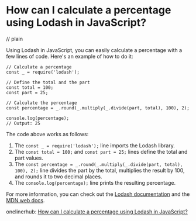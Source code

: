 # How can I calculate a percentage using Lodash in JavaScript?
// plain

Using Lodash in JavaScript, you can easily calculate a percentage with a few lines of code. Here's an example of how to do it:

```
// Calculate a percentage
const _ = require('lodash');

// Define the total and the part
const total = 100;
const part = 25;

// Calculate the percentage
const percentage = _.round(_.multiply(_.divide(part, total), 100), 2);

console.log(percentage);
// Output: 25
```

The code above works as follows:

1. The `const _ = require('lodash');` line imports the Lodash library.
2. The `const total = 100;` and `const part = 25;` lines define the total and part values.
3. The `const percentage = _.round(_.multiply(_.divide(part, total), 100), 2);` line divides the part by the total, multiplies the result by 100, and rounds it to two decimal places.
4. The `console.log(percentage);` line prints the resulting percentage.

For more information, you can check out the [Lodash documentation](https://lodash.com/docs/4.17.15) and the [MDN web docs](https://developer.mozilla.org/en-US/docs/Web/JavaScript/Reference/Global_Objects/Math/round).

onelinerhub: [How can I calculate a percentage using Lodash in JavaScript?](https://onelinerhub.com/javascript-lodash/how-can-i-calculate-a-percentage-using-lodash-in-javascript)